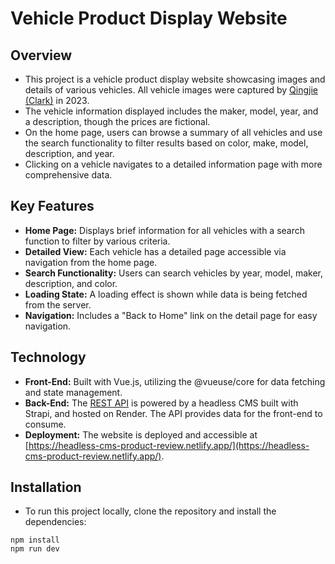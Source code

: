 # Vehicle Product Display Website
## Overview
- This project is a vehicle product display website showcasing images and details of various vehicles. All vehicle images were captured by [Qingjie (Clark)](https://qingjie.dev) in 2023. 
- The vehicle information displayed includes the maker, model, year, and a description, though the prices are fictional.
- On the home page, users can browse a summary of all vehicles and use the search functionality to filter results based on color, make, model, description, and year. 
- Clicking on a vehicle navigates to a detailed information page with more comprehensive data.

## Key Features
- **Home Page:** Displays brief information for all vehicles with a search function to filter by various criteria.
- **Detailed View:** Each vehicle has a detailed page accessible via navigation from the home page.
- **Search Functionality:** Users can search vehicles by year, model, maker, description, and color.
- **Loading State:** A loading effect is shown while data is being fetched from the server.
- **Navigation:** Includes a "Back to Home" link on the detail page for easy navigation.

## Technology
- **Front-End:** Built with Vue.js, utilizing the @vueuse/core for data fetching and state management.
- **Back-End:** The [REST API](https://mtm6407-headless-cms-back-end.onrender.com/api/vehicles?populate=*) is powered by a headless CMS built with Strapi, and hosted on Render. The API provides data for the front-end to consume.
- **Deployment:** The website is deployed and accessible at [https://headless-cms-product-review.netlify.app/](https://headless-cms-product-review.netlify.app/).

## Installation
- To run this project locally, clone the repository and install the dependencies:

```
npm install
npm run dev
```

